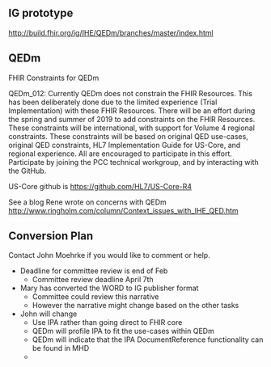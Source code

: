 ## IG prototype

http://build.fhir.org/ig/IHE/QEDm/branches/master/index.html



## QEDm
FHIR Constraints for QEDm

QEDm_012: Currently QEDm does not constrain the FHIR Resources. This has been deliberately done due to the limited experience (Trial Implementation) with these FHIR Resources. There will be an effort during the spring and summer of 2019 to add constraints on the FHIR Resources. These constraints will be international, with support for Volume 4 regional constraints. These constraints will be based on original QED use-cases, original QED constraints, HL7 Implementation Guide for US-Core, and regional experience. All are encouraged to participate in this effort. Participate by joining the PCC technical workgroup, and by interacting with the GitHub.

US-Core github is https://github.com/HL7/US-Core-R4

See a blog Rene wrote on concerns with QEDm http://www.ringholm.com/column/Context_issues_with_IHE_QED.htm

## Conversion Plan

Contact John Moehrke if you would like to comment or help.

- Deadline for committee review is end of Feb
  - Committee review deadline April 7th
- Mary has converted the WORD to IG publisher format
  - Committee could review this narrative
  - However the narrative might change based on the other tasks
- John will change
  - Use IPA rather than going direct to FHIR core
  - QEDm will profile IPA to fit the use-cases within QEDm
  - QEDm will indicate that the IPA DocumentReference functionality can be found in MHD
  - 